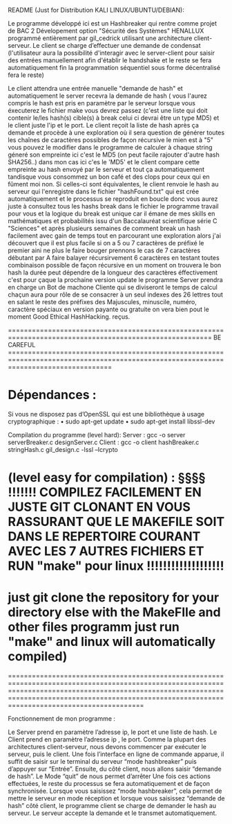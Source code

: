 README (Just for Distribution KALI LINUX/UBUNTU/DEBIAN):

Le programme développé ici est un Hashbreaker qui rentre comme projet de BAC 2 Dévelopement option "Sécurité des Systèmes" HENALLUX programmé entièrement par gil_cedrick utilisant une architecture client-serveur. Le
client se charge d’effectuer une demande de condensat (l'utilisateur aura la possibilité d'interagir avec le server-client pour saisir des entrées manuellement afin d'établir le handshake et le reste se fera automatiquement fin la programmation séquentiel sous forme décentralisé fera le reste)

Le client attendra une entrée manuelle "demande de hash" et automatiquement le server recevra la demande de hash ( vous l'aurez compris le hash est pris en paramètre par le serveur lorsque vous éxecuterez le fichier make vous devrez passez <ip> <port> <list hash> (c'est une liste qui doit contenir le/les hash(s) cible(s) à break celui ci devrai être un type MD5) et le client juste l'ip et le port. Le client reçoit la liste de hash après ça demande et procède à une exploration où il sera question de générer toutes les chaînes de caractères possibles de façon récursive le mien est à "5" vous pouvez le modifier dans le programme de calculer à chaque string géneré son empreinte ici c'est le MD5 (on peut facile rajouter d'autre hash SHA256..) dans mon cas ici c'es le 'MD5' et le client compare cette empreinte au hash envoyé par le serveur et tout ça automatiquement tandisque vous consommez un bon café et des clops pour ceux qui en fûment moi non. Si celles-ci sont équivalentes, le client renvoie le hash au serveur qui l'enregistre dans le fichier "hashFound.txt" qui est crée automatiquement  et le processus se reproduit en boucle donc vous aurez juste à consultez tous les hashs break dans le fichier le programme travail pour vous et la logique du break est unique car il émane de mes skills en mathématiques et probabilités issu d'un Baccalauréat scientifique série C "Sciences" et après plusieurs semaines de comment break un hash facilement avec gain de temps tout en parcourant une exploration alors j'ai découvert que il est plus facile si on a 5 ou 7 caractères de préfixé le premier aini ne plus le faire bouger prennons le cas de 7 caractères débutant par A faire balayer récursirvement 6 caractères en testant toutes combinaison possible de façon récursive en un moment on trouvera le bon hash la durée peut dépendre de la longueur des caractères éffectivement c'est pour çaque la prochaine version update le programme Server prendra en charge un Bot de machone Cliente qui se diviseront le temps de calcul chaçun aura pour rôle de se consacrer à un seul indexes des 26 lettres tout en salant le reste des préfixes des Majuscules, minuscile, numéro, caractère spéciaux en version payante ou gratuite on vera bien pout le moment Good Ethical HashHacking. 
reçus.

========================================================================================================= BE CAREFUL ======================================================================================================================================
# Dépendances :

Si vous ne disposez pas d’OpenSSL qui est une bibliothèque à usage cryptographique :
    • sudo apt-get update
    • sudo apt-get install libssl-dev

Compilation du programme (level hard):
Server : gcc -o server serverBreaker.c designServer.c
Client : gcc -o client hashBreaker.c stringHash.c gil_design.c -lssl –lcrypto

# (level easy for compilation) : §§§§ !!!!!!!   COMPILEZ FACILEMENT EN JUSTE GIT CLONANT EN VOUS RASSURANT QUE LE MAKEFILE SOIT DANS LE REPERTOIRE COURANT AVEC LES 7 AUTRES FICHIERS ET RUN "make" pour linux !!!!!!!!!!!!!!!!!!!

# just git clone the repository for your directory else with the MakeFIle and other files programm just run "make" and linux will automatically compiled)

==========================================================================================================================================================================================================================================================

Fonctionnement de mon programme :

Le Server prend en paramètre l’adresse ip, le port et une liste de hash.
Le Client prend en paramètre l’adresse ip , le port.
Comme la plupart des architectures client-serveur, nous devons commencer par exécuter le serveur, puis le client.
Une fois l’interface en ligne de commande apparue, il suffit de saisir sur le terminal du serveur “mode hashbreaker” puis d’appuyer sur “Entrée”. Ensuite, du côté client, nous allons saisir “demande de hash”.
Le Mode “quit” de nous permet d’arrêter
Une fois ces actions effectuées, le reste du processus se fera automatiquement et de façon synchronisée. Lorsque vous saisissez “mode hashbreaker”, cela permet de mettre le serveur en mode réception et lorsque vous saisissez “demande de hash” côté client, le programme client se charge de demander le hash au serveur. Le serveur accepte la demande et le transmet automatiquement.
